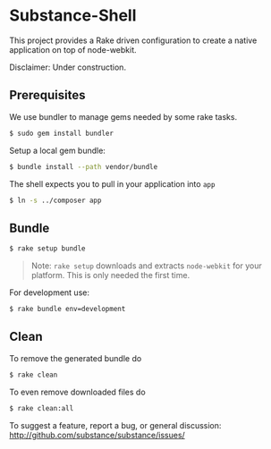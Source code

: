 Substance-Shell
===============

This project provides a Rake driven configuration to create a native application on top of
node-webkit.

Disclaimer: Under construction.

Prerequisites
-------------

We use bundler to manage gems needed by some rake tasks.

```bash
$ sudo gem install bundler
```

Setup a local gem bundle:

```bash
$ bundle install --path vendor/bundle
```

The shell expects you to pull in your application into `app`

```bash
$ ln -s ../composer app
```

Bundle
------

```bash
$ rake setup bundle
```

> Note: `rake setup` downloads and extracts `node-webkit` for your platform. This is only needed the
  first time.
  
For development use:

```bash
$ rake bundle env=development
```


Clean
-----

To remove the generated bundle do

```bash
$ rake clean
```

To even remove downloaded files do

```bash
$ rake clean:all
```

To suggest a feature, report a bug, or general discussion: http://github.com/substance/substance/issues/

